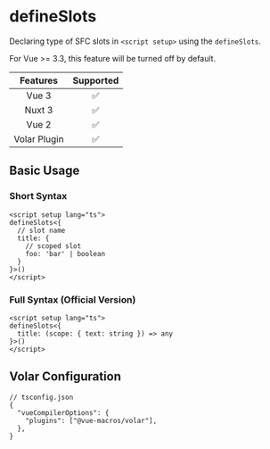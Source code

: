 # defineSlots <PackageVersion name="@vue-macros/define-slots" />

<StabilityLevel level="stable" />

Declaring type of SFC slots in `<script setup>` using the `defineSlots`.

For Vue >= 3.3, this feature will be turned off by default.

|   Features   |     Supported      |
| :----------: | :----------------: |
|    Vue 3     | :white_check_mark: |
|    Nuxt 3    | :white_check_mark: |
|    Vue 2     | :white_check_mark: |
| Volar Plugin | :white_check_mark: |

## Basic Usage

### Short Syntax

```vue twoslash
<script setup lang="ts">
defineSlots<{
  // slot name
  title: {
    // scoped slot
    foo: 'bar' | boolean
  }
}>()
</script>
```

### Full Syntax (Official Version)

```vue twoslash
<script setup lang="ts">
defineSlots<{
  title: (scope: { text: string }) => any
}>()
</script>
```

## Volar Configuration

```jsonc {4}
// tsconfig.json
{
  "vueCompilerOptions": {
    "plugins": ["@vue-macros/volar"],
  },
}
```
